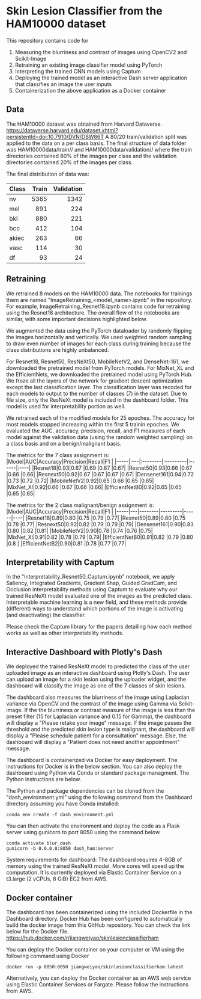 # Skin Lesion Classifier from the HAM10000 dataset

This repository contains code for
1. Measuring the blurriness and contrast of images using OpenCV2 and Scikit-Image
2. Retraining an existing image classifier model using PyTorch
3. Interpreting the trained CNN models using Captum
4. Deploying the trained model as an interactive Dash server application that classifies an image the user inputs  
5. Containerization the above application as a Docker container

## Data
The HAM10000 dataset was obtained from Harvard Dataverse.
https://dataverse.harvard.edu/dataset.xhtml?persistentId=doi:10.7910/DVN/DBW86T
A 80/20 train/validation split was applied to the data on a per class basis. The final structure of data folder was
HAM10000data/train/<class>/<images> and HAM10000data/validation/<class>/<images> where the train directories contained 80% of the images per class and the validation directories contained 20% of the images per class.

The final distribution of data was:

|Class|Train|Validation
| --- | ---:| ---:|
|nv | 5365 | 1342 |
|mel | 891 | 224 |
|bkl | 880 | 221 |
|bcc | 412 | 104 |
|akiec | 263 | 66 |
|vasc | 114 | 30 |
|df | 93 | 24 |


## Retraining
We retrained 8 models on the HAM10000 data. The notebooks for trainings them are named "ImageRetraining_<model_name>.ipynb" in the repository. For example, ImageRetraining_Resnet18.ipynb contains code for retraining using the Resnet18 architecture. The overall flow of the notebooks are similar, with some important decisions highlighted below.

We augmented the data using the PyTorch dataloader by randomly flipping the images horizontally and vertically. We used weighted random sampling to draw even number of images for each class during training because the class distributions are highly unbalanced.

For Resnet18, Resnet50, ResNeXt50, MobileNetV2, and DenseNet-161, we downloaded the pretrained model from PyTorch models. For MixNet_XL and the EfficientNets, we downloaded the pretrained model using PyTorch Hub. We froze all the layers of the network for gradient descent optimization except the last classification layer. The classification layer was recoded for each models to output to the number of classes (7) in the dataset. Due to file size, only the ResNeXt model is included in the dashboard folder. This model is used for interpretability portion as well.

We retrained each of the modified models for 25 epoches. The accuracy for most models stopped increasing within the first 5 trainin epoches. We evaluated the AUC, accuracy, precision, recall, and F1 measures of each model against the validation data (using the random weighted sampling) on a class basis and on a benign/malignant basis.

The metrics for the 7 class assignment is:
|Model|AUC|Accuracy|Precision|Recall|F1  |
|-----|:---|:--------|:---------|:------|:----|
|Resnet18|0.93|0.67    |0.69     |0.67  |0.67|
|Resnet50|0.93|0.66    |0.67     |0.66  |0.66|
|Resnext50|0.92|0.67    |0.67     |0.67  |0.67|
|Densenet161|0.94|0.72    |0.73     |0.72  |0.72|
|MobileNetV2|0.92|0.65    |0.66     |0.65  |0.65|
|MixNet_Xl|0.92|0.66    |0.67     |0.66  |0.66|
|EfficientNetB0|0.92|0.65    |0.65     |0.65  |0.65|

The metrics for the 2 class malignant/benign assignment is:
|Model|AUC|Accuracy|Precision|Recall|F1  |
|-----|---|--------|---------|------|----|
|Resnet18|0.89|0.80    |0.75     |0.79  |0.77|
|Resnet50|0.89|0.80    |0.75     |0.78  |0.77|
|Resnext50|0.92|0.82    |0.79     |0.79  |0.79|
|Densenet161|0.90|0.83    |0.80     |0.82  |0.81|
|MobileNetV2|0.90|0.78    |0.74     |0.76  |0.75|
|MixNet_Xl|0.91|0.82    |0.78     |0.79  |0.79|
|EfficientNetB0|0.91|0.82    |0.79     |0.80  |0.8 |
|EfficientNetB2|0.90|0.81    |0.78     |0.77  |0.77|


## Interpretability with Captum
In the "Interpretability_Resnet50_Captum.ipynb" notebook, we apply Saliency, Integrated Gradients, Gradient Shap, Guided GradCam, and Occlusion interpretability methods using Captum to evaluate why our trained ResNeXt model evaluated one of the images as the predicted class. Interpretable machine learning is a new field, and these methods provide (different) ways to understand which portions of the image is activating (and deactivating) the classifier.

Please check the Captum library for the papers detailing how each method works as well as other interpretability methods.

## Interactive Dashboard with Plotly's Dash
We deployed the trained ResNeXt model to predicted the class of the user uploaded image as an interactive dashboard using Plotly's Dash. The user can upload an image for a skin lesion using the uploader widget, and the dashboard will classify the image as one of the 7 classes of skin lesions.

The dashboard also measures the blurriness of the image using Laplacian variance via OpenCV and the contrast of the image using Gamma via Scikit-image. If the the blurriness or contrast measure of the image is less than the preset filter (15 for Laplacian variance and 0.15 for Gamma), the dashboard will display a "Please retake your image" message. If the image passes the threshold and the predicted skin lesion type is malignant, the dashboard will display a "Please schedule patient for a consultation" message. Else, the dashboard will display a "Patient does not need another appointment" message.

The dashboard is containerized via Docker for easy deployment. The instructions for Docker is in the below section. You can also deploy the dashboard using Python via Conda or standard package managment. The Python instructions are below.

The Python and package dependencies can be cloned from the "dash_environment.yml" using the following command from the Dashboard directory assuming you have Conda installed:
```
conda env create -f dash_environment.yml
```
You can then activate the environment and deploy the code as a Flask server using gunicorn to port 8050 using the command below.
```
conda activate blur_dash
gunicorn -b 0.0.0.0:8050 dash_ham:server
```

System requirements for dashboard: The dashboard requires 4-8GB of memory using the trained ResNeXt model. More cores will speed up the computation. It is currently deployed via Elastic Container Service on a t3.large (2 vCPUs, 8 GiB) EC2 from AWS.

## Docker container
The dashboard has been containerized using the included Dockerfile in the Dashboard directory. Docker Hub has been configured to automatically build the docker image from this GitHub repository. You can check the link below for the Docker file.
https://hub.docker.com/r/jiangweiyao/skinlesionclassifierham

You can deploy the Docker container on your computer or VM using the following command using Docker
```
docker run -p 8050:8050 jiangweiyao/skinlesionclassifierham:latest
```

Alternatively, you can deploy the Docker container as an AWS web service using Elastic Container Services or Fargate. Please follow the instructions from AWS. 

